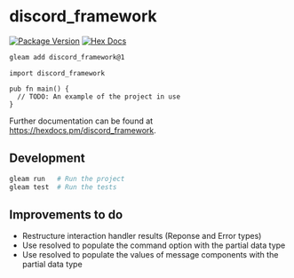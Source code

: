 # discord_framework

[![Package Version](https://img.shields.io/hexpm/v/discord_framework)](https://hex.pm/packages/discord_framework)
[![Hex Docs](https://img.shields.io/badge/hex-docs-ffaff3)](https://hexdocs.pm/discord_framework/)

```sh
gleam add discord_framework@1
```
```gleam
import discord_framework

pub fn main() {
  // TODO: An example of the project in use
}
```

Further documentation can be found at <https://hexdocs.pm/discord_framework>.

## Development

```sh
gleam run   # Run the project
gleam test  # Run the tests
```

## Improvements to do

- Restructure interaction handler results (Reponse and Error types)
- Use resolved to populate the command option with the partial data type
- Use resolved to populate the values of message components with the partial data type
